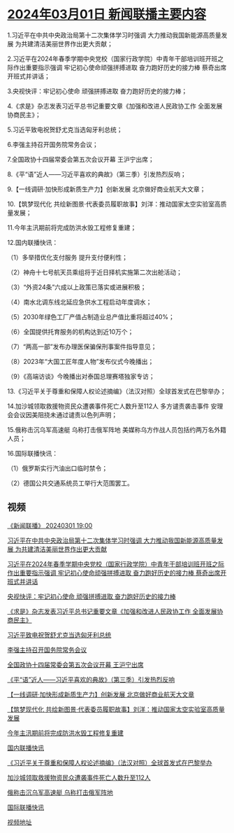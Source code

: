 # [2024年03月01日 新闻联播主要内容](https://tv.cctv.com/lm/xwlb/day/20240301.shtml)

1.习近平在中共中央政治局第十二次集体学习时强调 大力推动我国新能源高质量发展 为共建清洁美丽世界作出更大贡献；

2.习近平在2024年春季学期中央党校（国家行政学院）中青年干部培训班开班之际作出重要指示强调 牢记初心使命顽强拼搏进取 奋力跑好历史的接力棒 蔡奇出席开班式并讲话；

3.央视快评：牢记初心使命 顽强拼搏进取 奋力跑好历史的接力棒；

4.《求是》杂志发表习近平总书记重要文章《加强和改进人民政协工作 全面发展协商民主》；

5.习近平致电祝贺舒尤克当选匈牙利总统；

6.李强主持召开国务院常务会议；

7.全国政协十四届常委会第五次会议开幕 王沪宁出席；

8.《平“语”近人——习近平喜欢的典故》（第三季）引发热烈反响；

9.【一线调研·加快形成新质生产力】创新发展 北京做好商业航天大文章；

10.【筑梦现代化 共绘新图景·代表委员履职故事】刘洋：推动国家太空实验室高质量发展；

11.今年主汛期前将完成防洪水毁工程修复重建；

12.国内联播快讯：

（1）多举措优化支付服务 提升支付便利性；

（2）神舟十七号航天员乘组将于近日择机实施第二次出舱活动；

（3）“外资24条”六成以上政策已落实或进展积极；

（4）南水北调东线北延应急供水工程启动年度调水；

（5）2030年绿色工厂产值占制造业总产值比重将超过40%；

（6）全国提供托育服务的机构达到近10万个；

（7）“两高一部”发布办理医保骗保刑事案件指导意见；

（8）2023年“大国工匠年度人物”发布仪式今晚播出；

（9）《高端访谈》今晚播出对泰国总理赛塔独家专访；

13.《习近平关于尊重和保障人权论述摘编》（法汉对照）全球首发式在巴黎举办；

14.加沙城领取救援物资民众遭袭事件死亡人数升至112人 多方谴责袭击事件 安理会会议因美阻挠未通过谴责以色列声明；

15.俄称击沉乌军高速艇 乌称打击俄军阵地 美媒称乌方作战人员包括约两万名外籍人员；

16.国际联播快讯：

（1）俄罗斯实行汽油出口临时禁令；

（2）德国公共交通系统员工举行大范围罢工。

## 视频

[《新闻联播》 20240301 19:00](https://tv.cctv.com/2024/03/01/VIDEi3Xq4y6NgLC3X7j7pISN240301.shtml)

[习近平在中共中央政治局第十二次集体学习时强调 大力推动我国新能源高质量发展 为共建清洁美丽世界作出更大贡献](https://tv.cctv.com/2024/03/01/VIDEuwjmwTNb34xPR23vmSnO240301.shtml)

[习近平在2024年春季学期中央党校（国家行政学院）中青年干部培训班开班之际作出重要指示强调 牢记初心使命顽强拼搏进取 奋力跑好历史的接力棒 蔡奇出席开班式并讲话](https://tv.cctv.com/2024/03/01/VIDEhzZsLMOZGJrFU45Htmhf240301.shtml)

[央视快评：牢记初心使命 顽强拼搏进取 奋力跑好历史的接力棒](https://tv.cctv.com/2024/03/01/VIDELd4x0iRP1ZS1wIQUA35y240301.shtml)

[《求是》杂志发表习近平总书记重要文章《加强和改进人民政协工作 全面发展协商民主》](https://tv.cctv.com/2024/03/01/VIDEgrVYPy6eaL4YcpRWGi6z240301.shtml)

[习近平致电祝贺舒尤克当选匈牙利总统](https://tv.cctv.com/2024/03/01/VIDEByyvGF3i2WK3JG7Yb9cN240301.shtml)

[李强主持召开国务院常务会议](https://tv.cctv.com/2024/03/01/VIDEZVSlD0AazyXNx84pIiwi240301.shtml)

[全国政协十四届常委会第五次会议开幕 王沪宁出席](https://tv.cctv.com/2024/03/01/VIDEUknVFpJQ43JVsdOtZsrc240301.shtml)

[《平“语”近人——习近平喜欢的典故》（第三季）引发热烈反响](https://tv.cctv.com/2024/03/01/VIDEnCh2vRUOBW4zopLglb4x240301.shtml)

[【一线调研·加快形成新质生产力】创新发展 北京做好商业航天大文章](https://tv.cctv.com/2024/03/01/VIDEqNbq3u7GTfaNdZMI9r2Q240301.shtml)

[【筑梦现代化 共绘新图景·代表委员履职故事】刘洋：推动国家太空实验室高质量发展](https://tv.cctv.com/2024/03/01/VIDEWWiiIbkBukZtadfZFif4240301.shtml)

[今年主汛期前将完成防洪水毁工程修复重建](https://tv.cctv.com/2024/03/01/VIDEoc3dDFrpuncvACh8k3jE240301.shtml)

[国内联播快讯](https://tv.cctv.com/2024/03/01/VIDE1cmwEL5g78GAacuPZQWw240301.shtml)

[《习近平关于尊重和保障人权论述摘编》（法汉对照）全球首发式在巴黎举办](https://tv.cctv.com/2024/03/01/VIDEOcAmKVRMkGVuCsiSHqMm240301.shtml)

[加沙城领取救援物资民众遭袭事件死亡人数升至112人](https://tv.cctv.com/2024/03/01/VIDEMPfHWlpO8vLiUUTahqFy240301.shtml)

[俄称击沉乌军高速艇 乌称打击俄军阵地](https://tv.cctv.com/2024/03/01/VIDEjjlFeVC02DfcdgGmYBFj240301.shtml)

[国际联播快讯](https://tv.cctv.com/2024/03/01/VIDE4CR2yYmqiDUzqy62PC0z240301.shtml)

[视频地址](https://tv.cctv.com/lm/xwlb/day/20240301.shtml) 

